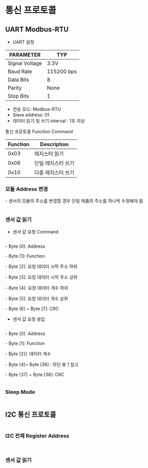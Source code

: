 # 통신 프로토콜

## UART Modbus-RTU



* UART 설정

| PARAMETER      | TYP        |
| -------------- | ---------- |
| Signal Voltage | 3.3V       |
| Baud Rate      | 115200 bps |
| Data Bits      | 8          |
| Parity         | None       |
| Stop Bits      | 1          |



* 전송 모드:  Modbus-RTU
* Slave address: 01
* 데이터 읽기 및 쓰기 interval : 1초 이상

통신 프로토콜 Function Command

| Function | Description |
| -------- | ----------- |
| 0x03     |  레지스터 읽기    |
| 0x06     | 단일 레지스터 쓰기  |
| 0x10     | 다중  레지스터 쓰기 |

&#x20;

### 모듈 Address 변경

\- 센서의 모듈의 주소를 변경할 경우 단일 제품의 주소를 하나씩 수정해야 됨

<figure><img src="../../../../.gitbook/assets/DGM10_interface_address (1).PNG" alt=""><figcaption></figcaption></figure>

### 센서 값 읽기



* 센서 값 요청 Command

<figure><img src="../../../../.gitbook/assets/DGM10_interface_address.PNG" alt=""><figcaption></figcaption></figure>

\-   Byte \[0]: Address

\-   Byte \[1]: Function

\-   Byte \[2]: 요청 데이터 시작 주소 하위

\-   Byte \[3]: 요청 데이터 시작 주소 상위

\-   Byte \[4]: 요청 데이터 개수 하위

\-   Byte \[5]: 요청 데이터 개수 상위

\-   Byte \[6] \~ Byte \[7]: CRC



* 센서 값 요청 응답

<figure><img src="../../../../.gitbook/assets/DGM10_Sensor_value_response.PNG" alt=""><figcaption></figcaption></figure>

\-   Byte \[0]: Address

\-   Byte \[1]: Function

\-   Byte \[2]]: 데이터 개수

\-   Byte \[4]\~ Byte \[36] : 하단 표 1 참고

\-   Byte \[37] \~ Byte \[38]: CRC

<figure><img src="../../../../.gitbook/assets/DGM10_Sensor_value_request_for_your_reference.PNG" alt=""><figcaption></figcaption></figure>

### Sleep Mode



<figure><img src="../../../../.gitbook/assets/DGM10_Sleep_Mode.PNG" alt=""><figcaption></figcaption></figure>

## I2C 통신 프로토콜



<figure><img src="../../../../.gitbook/assets/DGM10_I2C_Setting.PNG" alt=""><figcaption></figcaption></figure>

### I2C 전체 Register Address



<figure><img src="../../../../.gitbook/assets/DGM10_I2C_register_address.PNG" alt=""><figcaption></figcaption></figure>

<figure><img src="../../../../.gitbook/assets/DGM10_I2C_all_address.PNG" alt=""><figcaption></figcaption></figure>

### 센서 값 읽기

<figure><img src="../../../../.gitbook/assets/DGM10_I2C_Sensor_value.PNG" alt=""><figcaption></figcaption></figure>










